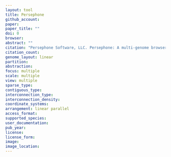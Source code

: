 ```yaml
---
layout: tool
title: Persephone
github_account:
paper:
paper_title: ""
doi: 0
browser:
abstract: ""
citation: "Persephone Software, LLC. Persephone: A multi-genome browser carefully crafted using latest technologies. In: Persephone [Internet]. [cited 2 Feb 2019]. Available: https://persephonesoft.com/"
citation_count:
genome_layout: linear
partition:
abstraction:
focus: multiple
scale: multiple
view: multiple
sparse_type:
contiguous_type:
interconnection_type:
interconnection_density:
coordinate_systems:
arrangement: linear parallel
access_format:
supported_species:
user_documentation:
pub_year:
license:
license_form:
image:
image_location:
---
```


